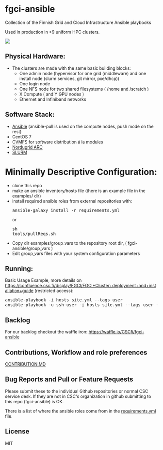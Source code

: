 # fgci-ansible
Collection of the Finnish Grid and Cloud Infrastructure Ansible playbooks

Used in production in >9 uniform HPC clusters.

<a href="https://research.csc.fi/fgci"><img src="meta/FGCI-logo.jpg"></a>

## Physical Hardware:
 - The clusters are made with the same basic building blocks:
   - One admin node (hypervisor for one grid (middleware) and one install node (slurm services, git mirror, pxe/dhcp))
   - One login node
   - One NFS node for two shared filesystems ( /home and /scratch )
   - X Compute ( and Y GPU nodes )
   - Ethernet and Infiniband networks

## Software Stack:
 - [Ansible](http://ansible.com/) (ansible-pull is used on the compute nodes, push mode on the rest)
 - CentOS 7
 - [CVMFS](https://cernvm.cern.ch/portal/filesystem) for software distribution á la modules
 - [Nordugrid ARC](http://www.nordugrid.org/arc/)
 - [SLURM](https://slurm.schedmd.com/)

# Minimally Descriptive Configuration:
 - clone this repo
 - make an ansible inventory/hosts file (there is an example file in the examples/ dir)
 - install required ansible roles from external repositories with: <pre>ansible-galaxy install -r requirements.yml</pre> or <pre>sh tools/pullReqs.sh</pre>
 - Copy dir examples/group_vars to the repository root dir, ( fgci-ansible/group_vars )
 - Edit group_vars files with your system configuration parameters

## Running:

Basic Usage Example, more details on https://confluence.csc.fi/display/FGCI/FGCI+Cluster+deployment+and+installation+guide (restricted access):
<pre>
ansible-playbook -i hosts site.yml --tags user
ansible-playbook -u ssh-user -i hosts site.yml --tags user --diff
</pre>

## Backlog

For our backlog checkout the waffle iron: https://waffle.io/CSCfi/fgci-ansible

## Contributions, Workflow and role preferences

<a href="CONTRIBUTION.MD">CONTRIBUTION.MD</a>

## Bug Reports and Pull or Feature Requests 

Please submit these to the individual Github repositories or normal CSC service desk. If they are not in CSC's organization in github submitting to this repo (fgci-ansible) is OK.

There is a list of where the ansible roles come from in the <a href="requirements.yml">requirements.yml</a> file.

## License

MIT

